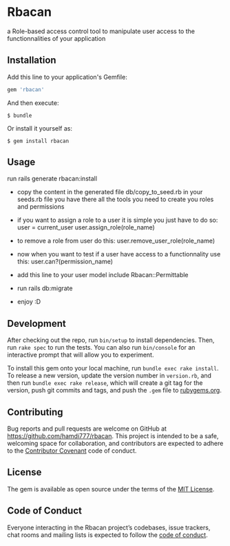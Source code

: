 # Rbacan

a Role-based access control tool to manipulate user access to the functionnalities of your application

## Installation

Add this line to your application's Gemfile:

```ruby
gem 'rbacan'
```

And then execute:

    $ bundle

Or install it yourself as:

    $ gem install rbacan

## Usage

run rails generate rbacan:install

- copy the content in the generated file db/copy_to_seed.rb in your seeds.rb file
    you have there all the tools you need to create you roles and permissions
- if you want to assign a role to a user it is simple you just have to do so:
    user = current_user
    user.assign_role(role_name)
- to remove a role from user do this:
    user.remove_user_role(role_name)

- now when you want to test if a user have access       to a functionnality use this:
    user.can?(permission_name)

- add this line to your user model 
    include Rbacan::Permittable

- run rails db:migrate

- enjoy :D
## Development

After checking out the repo, run `bin/setup` to install dependencies. Then, run `rake spec` to run the tests. You can also run `bin/console` for an interactive prompt that will allow you to experiment.

To install this gem onto your local machine, run `bundle exec rake install`. To release a new version, update the version number in `version.rb`, and then run `bundle exec rake release`, which will create a git tag for the version, push git commits and tags, and push the `.gem` file to [rubygems.org](https://rubygems.org).

## Contributing

Bug reports and pull requests are welcome on GitHub at https://github.com/hamdi777/rbacan. This project is intended to be a safe, welcoming space for collaboration, and contributors are expected to adhere to the [Contributor Covenant](http://contributor-covenant.org) code of conduct.

## License

The gem is available as open source under the terms of the [MIT License](https://opensource.org/licenses/MIT).

## Code of Conduct

Everyone interacting in the Rbacan project’s codebases, issue trackers, chat rooms and mailing lists is expected to follow the [code of conduct](https://github.com/[USERNAME]/rbacan/blob/master/CODE_OF_CONDUCT.md).
